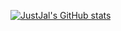 [![JustJal's GitHub stats](https://github-readme-stats.vercel.app/api?username=JustJal)](https://github.com/anuraghazra/github-readme-stats)


